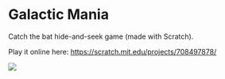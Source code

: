 # Galactic Mania

Catch the bat hide-and-seek game (made with Scratch).

Play it online here: https://scratch.mit.edu/projects/708497878/

<image src="![](2023-04-22-19-18-21.png)"/>